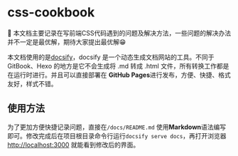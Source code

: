 # css-cookbook

🚀 本文档主要记录在写前端CSS代码遇到的问题及解决方法，一些问题的解决办法并不一定是最优解，期待大家提出最优解😁

本文档使用的是[docsify](https://github.com/docsifyjs/docsify)，docsify 是一个动态生成文档网站的工具。不同于 GitBook、Hexo 的地方是它不会生成将 .md 转成 .html 文件，所有转换工作都是在运行时进行。并且可以直接部署在 **GitHub Pages**进行发布，方便、快捷、格式友好，样式不错。

## 使用方法 ##

为了更加方便快捷记录问题，直接在`/docs/README.md` 使用**Markdown**语法编写即可。修改完成后在项目根目录命令行运行`docsify serve docs`，再打开浏览器[http://localhost:3000](http://localhost:3000) 就能看到修改后的界面。 






